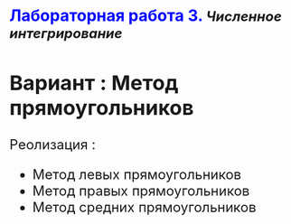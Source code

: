 
# <strong> <span style="color:blue"> Лабораторная работа 3.</strong> <font size="5" > _Численное интегрирование_   
  
## Вариант : Метод прямоугольников
Реолизация :
* Метод левых прямоугольников
* Метод правых прямоугольников
* Метод средних прямоугольников


